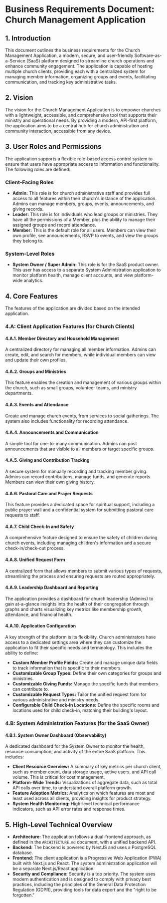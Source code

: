 # Business Requirements Document: Church Management Application

## 1. Introduction

This document outlines the business requirements for the Church Management Application, a modern, secure, and user-friendly Software-as-a-Service (SaaS) platform designed to streamline church operations and enhance community engagement. The application is capable of hosting multiple church clients, providing each with a centralized system for managing member information, organizing groups and events, facilitating communication, and tracking key administrative tasks.

## 2. Vision

The vision for the Church Management Application is to empower churches with a lightweight, accessible, and comprehensive tool that supports their ministry and operational needs. By providing a modern, API-first platform, the application aims to be a central hub for church administration and community interaction, accessible from any device.

## 3. User Roles and Permissions

The application supports a flexible role-based access control system to ensure that users have appropriate access to information and functionality. The following roles are defined:

### Client-Facing Roles
*   **Admin:** This role is for church administrative staff and provides full access to all features within their church's instance of the application. Admins can manage members, groups, events, announcements, and giving records.
*   **Leader:** This role is for individuals who lead groups or ministries. They have all the permissions of a Member, plus the ability to manage their assigned groups and record attendance.
*   **Member:** This is the default role for all users. Members can view their own profile, see announcements, RSVP to events, and view the groups they belong to.

### System-Level Roles
*   **System Owner / Super Admin:** This role is for the SaaS product owner. This user has access to a separate System Administration application to monitor platform health, manage client accounts, and view platform-wide analytics.

## 4. Core Features

The features of the application are divided based on the intended application.

### 4.A: Client Application Features (for Church Clients)

#### 4.A.1. Member Directory and Household Management
A centralized directory for managing all member information. Admins can create, edit, and search for members, while individual members can view and update their own profiles.

#### 4.A.2. Groups and Ministries
This feature enables the creation and management of various groups within the church, such as small groups, volunteer teams, and ministry departments.

#### 4.A.3. Events and Attendance
Create and manage church events, from services to social gatherings. The system also includes functionality for recording attendance.

#### 4.A.4. Announcements and Communication
A simple tool for one-to-many communication. Admins can post announcements that are visible to all members or target specific groups.

#### 4.A.5. Giving and Contribution Tracking
A secure system for manually recording and tracking member giving. Admins can record contributions, manage funds, and generate reports. Members can view their own giving history.

#### 4.A.6. Pastoral Care and Prayer Requests
This feature provides a dedicated space for spiritual support, including a public prayer wall and a confidential system for submitting pastoral care requests to staff.

#### 4.A.7. Child Check-In and Safety
A comprehensive feature designed to ensure the safety of children during church events, including managing children's information and a secure check-in/check-out process.

#### 4.A.8. Unified Request Form
A centralized form that allows members to submit various types of requests, streamlining the process and ensuring requests are routed appropriately.

#### 4.A.9. Leadership Dashboard and Reporting
The application provides a dashboard for church leadership (Admins) to gain at-a-glance insights into the health of their congregation through graphs and charts visualizing key metrics like membership growth, attendance, and financial health.

#### 4.A.10. Application Configuration
A key strength of the platform is its flexibility. Church administrators have access to a dedicated settings area where they can customize the application to fit their specific needs and terminology. This includes the ability to define:
*   **Custom Member Profile Fields:** Create and manage unique data fields to track information that is specific to their members.
*   **Customizable Group Types:** Define their own categories for groups and ministries.
*   **Customizable Giving Funds:** Manage the specific funds that members can contribute to.
*   **Customizable Request Types:** Tailor the unified request form for various administrative and ministry needs.
*   **Configurable Child Check-In Locations:** Define the specific rooms and locations used for child check-in, matching their building's layout.

### 4.B: System Administration Features (for the SaaS Owner)

#### 4.B.1. System Owner Dashboard (Observability)
A dedicated dashboard for the System Owner to monitor the health, resource consumption, and activity of the entire SaaS platform. This includes:
*   **Client Resource Overview:** A summary of key metrics per church client, such as member count, data storage usage, active users, and API call volume. This is critical for cost management.
*   **Platform-Wide Trends:** Visualizations of aggregate data, such as total API calls over time, to understand overall platform growth.
*   **Feature Adoption Metrics:** Analytics on which features are most and least used across all clients, providing insights for product strategy.
*   **System Health Monitoring:** High-level technical performance indicators, such as API error rates and response times.

## 5. High-Level Technical Overview

*   **Architecture:** The application follows a dual-frontend approach, as defined in the `ARCHITECTURE.md` document, with a unified backend API.
*   **Backend:** The backend is powered by NestJS and uses a PostgreSQL database.
*   **Frontend:** The client application is a Progressive Web Application (PWA) built with Next.js and React. The system administration application will be a separate Next.js/React application.
*   **Security and Compliance:** Security is a top priority. The system uses modern authentication and is designed to comply with privacy best practices, including the principles of the General Data Protection Regulation (GDPR), providing tools for data export and the "right to be forgotten."
